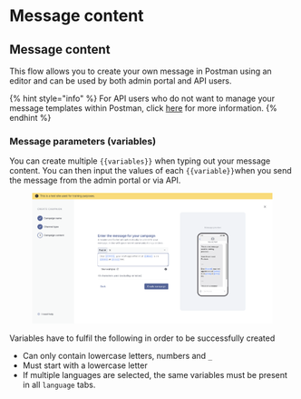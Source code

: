 # Message content

## Message content

This flow allows you to create your own message in Postman using an editor and can be used by both admin portal and API users.

{% hint style="info" %}
For API users who do not want to manage your message templates within Postman, click [here](https://postman-v2.guides.gov.sg/postman-v2-admin-portal-for-api-users/create-message#api-users-who-do-not-want-to-manage-your-message-templates-within-postman) for more information.
{% endhint %}

### **Message parameters (variables)**

You can create multiple `{{variables}}` when typing out your message content. You can then input the values of each `{{variable}}`when you send the message from the admin portal or via API.

<figure><img src="../../.gitbook/assets/create_message (3).png" alt=""><figcaption></figcaption></figure>

Variables have to fulfil the following in order to be successfully created

* Can only contain lowercase letters, numbers and `_`
* Must start with a lowercase letter
* If multiple languages are selected, the same variables must be present in all `language` tabs.
